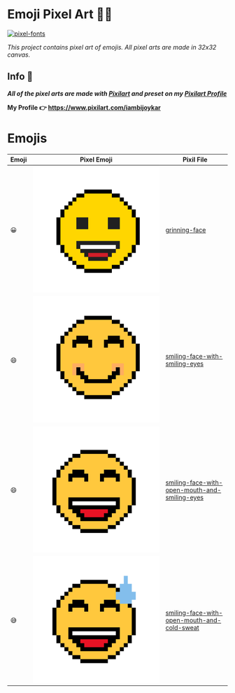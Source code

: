 # Emoji Pixel Art 👩‍🎨
<a href="https://fontmeme.com/pixel-fonts/"><img src="https://fontmeme.com/permalink/230213/a43673425158a17dd2833d2beda7db1c.png" alt="pixel-fonts" border="0"></a>

*This project contains pixel art of emojis. All pixel arts are made in 32x32 canvas.* 


## Info 📄 
***All of the pixel arts are made with [Pixilart](https://www.pixilart.com/) and preset on my [Pixilart Profile](https://www.pixilart.com/iambijoykar)*** 

**My Profile 👉 https://www.pixilart.com/iambijoykar**

# Emojis 
| Emoji | Pixel Emoji  | Pixil File  |
| ------- | --- | --- |
| 😀 | ![](emojis/grinning-face.png) | [grinning-face](./pixilart/pixil-files/grinning-face.pixil) |
| 😄 | ![](emojis/smiling-face-with-smiling-eyes.png) | [smiling-face-with-smiling-eyes](./pixilart/pixil-files/smiling-face-with-smiling-eyes.pixil) |
| 😄 | ![](emojis/smiling-face-with-open-mouth-and-smiling-eyes.png) | [smiling-face-with-open-mouth-and-smiling-eyes](./pixilart/pixil-files/smiling-face-with-open-mouth-and-smiling-eyes.pixil) |
| 😅 | ![](emojis/smiling-face-with-open-mouth-and-cold-sweat.png) | [smiling-face-with-open-mouth-and-cold-sweat](./pixilart/pixil-files/smiling-face-with-open-mouth-and-cold-sweat.pixil) |


